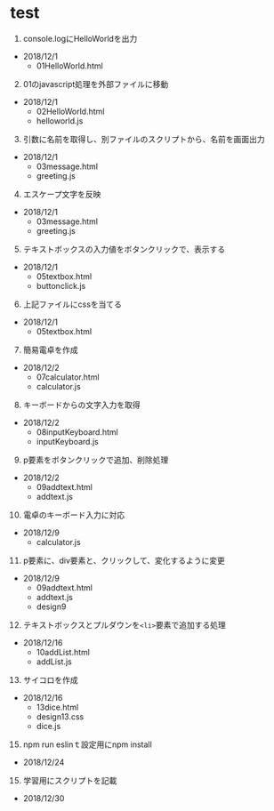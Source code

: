 # test
1. console.logにHelloWorldを出力
  - 2018/12/1
    - 01HelloWorld.html
2. 01のjavascript処理を外部ファイルに移動
  - 2018/12/1
    - 02HelloWorld.html
    - helloworld.js
3. 引数に名前を取得し、別ファイルのスクリプトから、名前を画面出力
  - 2018/12/1
    - 03message.html
    - greeting.js
4. エスケープ文字を反映
  - 2018/12/1
    - 03message.html
    - greeting.js
5. テキストボックスの入力値をボタンクリックで、表示する
  - 2018/12/1
    - 05textbox.html
    - buttonclick.js
6. 上記ファイルにcssを当てる
  - 2018/12/1
    - 05textbox.html
7. 簡易電卓を作成
  - 2018/12/2
    - 07calculator.html
    - calculator.js
8. キーボードからの文字入力を取得
  - 2018/12/2
    - 08inputKeyboard.html
    - inputKeyboard.js
9. p要素をボタンクリックで追加、削除処理
  - 2018/12/2
    - 09addtext.html
    - addtext.js
10. 電卓のキーボード入力に対応
  - 2018/12/9
    - calculator.js
11. p要素に、div要素と、クリックして、変化するように変更
  - 2018/12/9
    - 09addtext.html
    - addtext.js
    - design9
12. テキストボックスとプルダウンを`<li>`要素で追加する処理
  - 2018/12/16
    - 10addList.html
    - addList.js
13. サイコロを作成
  - 2018/12/16
    - 13dice.html
    - design13.css
    - dice.js
15. npm run eslinｔ設定用にnpm install
  - 2018/12/24
15. 学習用にスクリプトを記載
  - 2018/12/30
